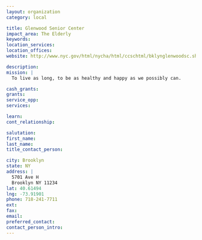 ```yaml
---
layout: organization
category: local

title: Glenwood Senior Center
impact_area: The Elderly
keywords: 
location_services: 
location_offices: 
website: http://www.nyc.gov/html/nycha/html/ccschtml/bklynglenwoodsc.shtml

description: 
mission: |
  To live as long, to be as healthy and happy as we possibly can.

cash_grants: 
grants: 
service_opp: 
services: 

learn: 
cont_relationship: 

salutation: 
first_name: 
last_name: 
title_contact_person: 

city: Brooklyn
state: NY
address: |
  5701 Ave H  
  Brooklyn NY 11234
lat: 40.61494
lng: -73.91901
phone: 718-241-7711
ext: 
fax: 
email: 
preferred_contact: 
contact_person_intro: 
---
```

